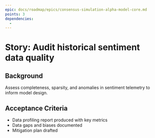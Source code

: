 ```yaml
---
epic: docs/roadmap/epics/consensus-simulation-alpha-model-core.md
points: 3
dependencies:
  -
---
```

# Story: Audit historical sentiment data quality

## Background
Assess completeness, sparsity, and anomalies in sentiment telemetry to inform model design.

## Acceptance Criteria
- Data profiling report produced with key metrics
- Data gaps and biases documented
- Mitigation plan drafted
